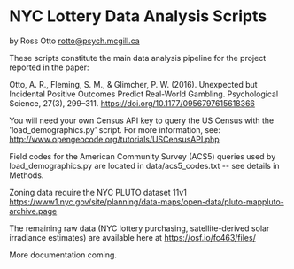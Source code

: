 
NYC Lottery Data Analysis Scripts
=========
by Ross Otto
rotto@psych.mcgill.ca

These scripts constitute the main data analysis pipeline for the project reported in the paper:

Otto, A. R., Fleming, S. M., & Glimcher, P. W. (2016). Unexpected but Incidental Positive Outcomes Predict Real-World Gambling. Psychological Science, 27(3), 299–311. https://doi.org/10.1177/0956797615618366

You will need your own Census API key to query the US Census with the 'load_demographics.py' script. For more information, see: http://www.opengeocode.org/tutorials/USCensusAPI.php

Field codes for the American Community Survey (ACS5) queries used by load_demographics.py are located in data/acs5_codes.txt -- see details in Methods.

Zoning data require the NYC PLUTO dataset 11v1
https://www1.nyc.gov/site/planning/data-maps/open-data/pluto-mappluto-archive.page

The remaining raw data (NYC lottery purchasing, satellite-derived solar irradiance estimates) are available here at https://osf.io/fc463/files/

More documentation coming. 

